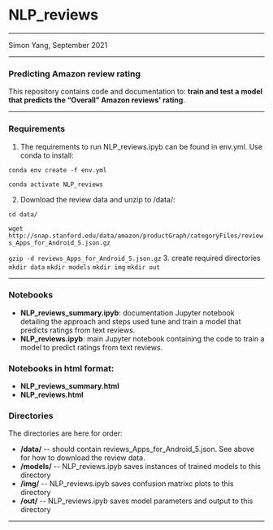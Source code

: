 # NLP_reviews
********
Simon Yang, September 2021
********

### Predicting Amazon review rating 
This repository contains code and documentation to: __train and test a model that predicts the “Overall” Amazon reviews' rating__. 

*******
### Requirements
1. The requirements to run NLP_reviews.ipyb can be found in env.yml. Use conda to install:

  `conda env create -f env.yml`

  `conda activate NLP_reviews`

2. Download the review data and unzip to /data/:

  `cd data/`

  `wget http://snap.stanford.edu/data/amazon/productGraph/categoryFiles/reviews_Apps_for_Android_5.json.gz`

  `gzip -d reviews_Apps_for_Android_5.json.gz`
3. create required directories
`mkdir data`
`mkdir models`
`mkdir img`
`mkdir out`

**************
### Notebooks
- __NLP_reviews_summary.ipyb__: documentation Jupyter notebook detailing the approach and steps used tune and train a model that predicts ratings from text reviews.
- __NLP_reviews.ipyb__: main Jupyter notebook containing the code to train a model to predict ratings from text reviews.

### Notebooks in html format:
- __NLP_reviews_summary.html__
- __NLP_reviews.html__


### Directories
The directories are here for order: 
- __/data/__ -- should contain reviews_Apps_for_Android_5.json. See above for how to download the review data.
- __/models/__ -- NLP_reviews.ipyb saves instances of trained models to this directory
- __/img/__ -- NLP_reviews.ipyb saves confusion matrixc plots to this directory
- __/out/__ -- NLP_reviews.ipyb saves model parameters and output to this directory

***********
